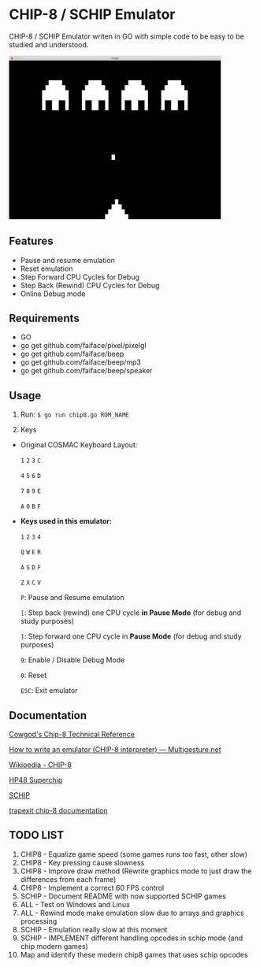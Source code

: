 # CHIP-8 / SCHIP Emulator

CHIP-8 / SCHIP Emulator writen in GO with simple code to be easy to be studied and understood.

<img width="430" alt="invaders" src="https://github.com/cassianoperin/CHIP-8_GO/blob/master/images/invaders.png">

## Features
* Pause and resume emulation
* Reset emulation
* Step Forward CPU Cycles for Debug
* Step Back (Rewind) CPU Cycles for Debug
* Online Debug mode

## Requirements
* GO
* go get github.com/faiface/pixel/pixelgl
* go get github.com/faiface/beep
* go get github.com/faiface/beep/mp3
* go get github.com/faiface/beep/speaker

## Usage

1. Run:
	`$ go run chip8.go ROM_NAME`

2. Keys
- Original COSMAC Keyboard Layout:

	`1` `2` `3` `C`

	`4` `5` `6` `D`

	`7` `8` `9` `E`

	`A` `0` `B` `F`

- **Keys used in this emulator:**

	`1` `2` `3` `4`

	`Q` `W` `E` `R`

	`A` `S` `D` `F`

	`Z` `X` `C` `V`

	`P`: Pause and Resume emulation

	`[`: Step back (rewind) one CPU cycle **in Pause Mode** (for debug and study purposes)

	`]`: Step forward one CPU cycle in **Pause Mode** (for debug and study purposes)

	`9`: Enable / Disable Debug Mode

	`0`: Reset

	`ESC`: Exit emulator


## Documentation
[Cowgod's Chip-8 Technical Reference](http://devernay.free.fr/hacks/chip8/C8TECH10.HTM#0.0)

[How to write an emulator (CHIP-8 interpreter) — Multigesture.net](http://www.multigesture.net/articles/how-to-write-an-emulator-chip-8-interpreter/)

[Wikipedia - CHIP-8](https://en.wikipedia.org/wiki/CHIP-8)

[HP48 Superchip](https://github.com/Chromatophore/HP48-Superchip)

[SCHIP](http://devernay.free.fr/hacks/chip8/schip.txt)

[trapexit chip-8 documentation](https://github.com/trapexit/chip-8_documentation)



## TODO LIST

1. CHIP8 - Equalize game speed (some games runs too fast, other slow)
2. CHIP8 - Key pressing cause slowness
3. CHIP8 - Improve draw method (Rewrite graphics mode to just draw the differences from each frame)
4. CHIP8 - Implement a correct 60 FPS control
5. SCHIP - Document README with now supported SCHIP games
6. ALL - Test on Windows and Linux
7. ALL - Rewind mode make emulation slow due to arrays and graphics processing
8. SCHIP - Emulation really slow at this moment
9. SCHIP - IMPLEMENT different handling opcodes in schip mode (and chip modern games)
10. Map and identify these modern chip8 games that uses schip opcodes 

